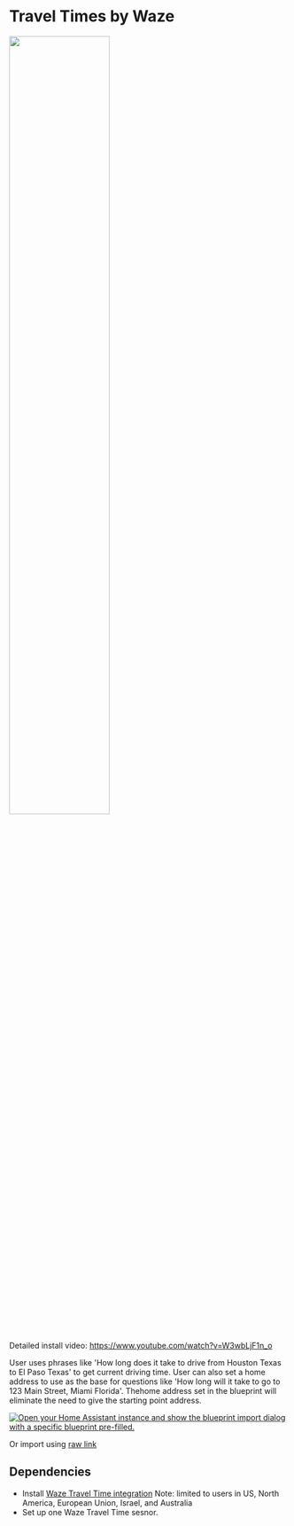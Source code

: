 # Travel Times by Waze

<a href="https://www.youtube.com/watch?v=W3wbLjF1n_o"><img src="https://img.youtube.com/vi/W3wbLjF1n_o/mqdefault.jpg" width="60%"></a>

Detailed install video:
https://www.youtube.com/watch?v=W3wbLjF1n_o

User uses phrases like 'How long does it take to drive from Houston Texas to El Paso Texas' to get current driving time.  User can also set a home address to use as the base for questions like 'How long will it take to go to 123 Main Street, Miami Florida'.  Thehome address set in the blueprint will eliminate the need to give the starting point address.

[![Open your Home Assistant instance and show the blueprint import dialog with a specific blueprint pre-filled.](https://my.home-assistant.io/badges/blueprint_import.svg)](https://my.home-assistant.io/redirect/blueprint_import/?blueprint_url=https%3A%2F%2Fraw.githubusercontent.com%2Fdinki%2FView-Assist%2Fmain%2FView+Assist+custom+sentences%2FTravel+Times+by+Waze%2Fblueprint-traveltimesbywaze.yaml)

Or import using [raw link](https://raw.githubusercontent.com/dinki/View-Assist/main/View%20Assist%20custom%20sentences/Travel%20Times%20by%20Waze/blueprint-traveltimesbywaze.yaml)

## Dependencies
* Install [Waze Travel Time integration](https://www.home-assistant.io/integrations/waze_travel_time/) Note: limited to users in US, North America, European Union, Israel, and Australia
* Set up one Waze Travel Time sesnor.  

